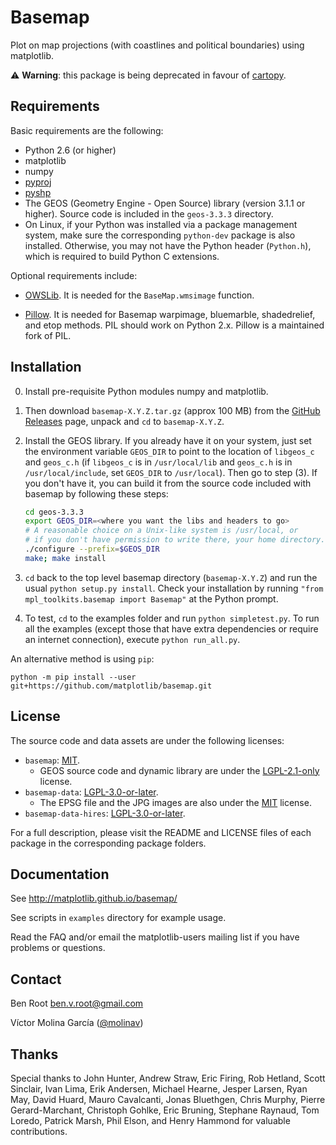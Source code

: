 # Basemap

Plot on map projections (with coastlines and political boundaries)
using matplotlib.

:warning: **Warning**: this package is being deprecated in favour of
[cartopy](https://scitools.org.uk/cartopy/docs/latest/).

## Requirements

Basic requirements are the following:

* Python 2.6 (or higher)
* matplotlib
* numpy
* [pyproj](https://github.com/pyproj4/pyproj)
* [pyshp](https://github.com/GeospatialPython/pyshp)
* The GEOS (Geometry Engine - Open Source) library (version 3.1.1 or
  higher). Source code is included in the `geos-3.3.3` directory.
* On Linux, if your Python was installed via a package management
  system, make sure the corresponding `python-dev` package is also
  installed. Otherwise, you may not have the Python header (`Python.h`),
  which is required to build Python C extensions.

Optional requirements include:

* [OWSLib](https://github.com/geopython/OWSLib). It is needed for the
  `BaseMap.wmsimage` function.

* [Pillow](https://python-pillow.github.io/). It is needed for Basemap
  warpimage, bluemarble, shadedrelief, and etop methods. PIL should work
  on Python 2.x. Pillow is a maintained fork of PIL.

## Installation

0. Install pre-requisite Python modules numpy and matplotlib.

1. Then download `basemap-X.Y.Z.tar.gz` (approx 100 MB) from the
[GitHub Releases](https://github.com/matplotlib/basemap/releases) page,
unpack and `cd` to `basemap-X.Y.Z`.

2. Install the GEOS library. If you already have it on your system, just
   set the environment variable `GEOS_DIR` to point to the location of
   `libgeos_c` and `geos_c.h` (if `libgeos_c` is in `/usr/local/lib` and
   `geos_c.h` is in `/usr/local/include`, set `GEOS_DIR` to
   `/usr/local`). Then go to step (3). If you don't have it, you can
   build it from the source code included with basemap by following
   these steps:
   ```sh
   cd geos-3.3.3
   export GEOS_DIR=<where you want the libs and headers to go>
   # A reasonable choice on a Unix-like system is /usr/local, or
   # if you don't have permission to write there, your home directory.
   ./configure --prefix=$GEOS_DIR
   make; make install
   ```

3. `cd` back to the top level basemap directory (`basemap-X.Y.Z`) and
   run the usual `python setup.py install`. Check your installation by
   running ``"from mpl_toolkits.basemap import Basemap"`` at the Python
   prompt.

4. To test, `cd` to the examples folder and run `python simpletest.py`.
   To run all the examples (except those that have extra dependencies or
   require an internet connection), execute `python run_all.py`.

An alternative method is using `pip`:
```
python -m pip install --user git+https://github.com/matplotlib/basemap.git
```

## License

The source code and data assets are under the following licenses:

* `basemap`: [MIT].
  * GEOS source code and dynamic library are under the [LGPL-2.1-only] license.
* `basemap-data`: [LGPL-3.0-or-later].
  * The EPSG file and the JPG images are also under the [MIT] license.
* `basemap-data-hires`: [LGPL-3.0-or-later].

For a full description, please visit the README and LICENSE files of
each package in the corresponding package folders.

[MIT]:
https://spdx.org/licenses/MIT.html
[LGPL-2.1-only]:
https://spdx.org/licenses/LGPL-2.1-only.html
[LGPL-3.0-or-later]:
https://spdx.org/licenses/LGPL-3.0-or-later.html

## Documentation

See http://matplotlib.github.io/basemap/

See scripts in `examples` directory for example usage.

Read the FAQ and/or email the matplotlib-users mailing list if you have
problems or questions.

## Contact

Ben Root <ben.v.root@gmail.com>

Víctor Molina García ([@molinav](https://github.com/molinav))

## Thanks

Special thanks to John Hunter, Andrew Straw, Eric Firing, Rob Hetland,
Scott Sinclair, Ivan Lima, Erik Andersen, Michael Hearne, Jesper Larsen,
Ryan May, David Huard, Mauro Cavalcanti, Jonas Bluethgen, Chris Murphy,
Pierre Gerard-Marchant, Christoph Gohlke, Eric Bruning, Stephane
Raynaud, Tom Loredo, Patrick Marsh, Phil Elson, and Henry Hammond for
valuable contributions.
